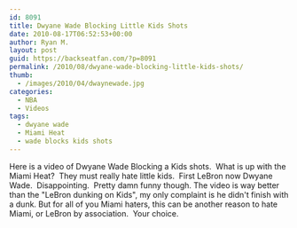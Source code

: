 ```yaml
---
id: 8091
title: Dwyane Wade Blocking Little Kids Shots
date: 2010-08-17T06:52:53+00:00
author: Ryan M.
layout: post
guid: https://backseatfan.com/?p=8091
permalink: /2010/08/dwyane-wade-blocking-little-kids-shots/
thumb:
  - /images/2010/04/dwaynewade.jpg
categories:
  - NBA
  - Videos
tags:
  - dwyane wade
  - Miami Heat
  - wade blocks kids shots
---
```


<div class="entry">
  <p>
  </p>

  <p>
    Here is a video of Dwyane Wade Blocking a Kids shots.  What is up with the Miami Heat?  They must really hate little kids.  First LeBron now Dwyane Wade.  Disappointing.  Pretty damn funny though. The video is way better than the "LeBron dunking on Kids", my only complaint is he didn't finish with a dunk. But for all of you Miami haters, this can be another reason to hate Miami, or LeBron by association.  Your choice.
  </p>
</div>
